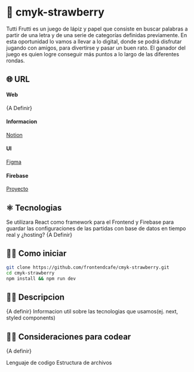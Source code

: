 # 🍓 cmyk-strawberry

Tutti Frutti es un juego de lápiz y papel que consiste en buscar palabras a partir de una letra y de una serie de categorías definidas previamente. En esta oportunidad lo vamos a llevar a lo digital, donde se podrá disfrutar jugando con amigos, para divertirse y pasar un buen rato. El ganador del juego es quien logre conseguir más puntos a lo largo de las diferentes rondas.

## 🌐 URL

#### Web

{A Definir}

#### Informacion

[Notion](https://maxicris.notion.site/maxicris/Tutti-Frutti-CMYK-4-0-2b0647c591be406d859bed2c63d74531)

#### UI

[Figma](https://www.figma.com/file/FB4cduz9ZvdRrFHuyBVs3N/%C2%B0-Tutti-Frutti-%7C-CMYK-4.0?node-id=1%3A3)

#### Firebase

[Proyecto](https://console.firebase.google.com/u/0/project/cmyk-strawberry/overview?hl=es)

## ⚛️ Tecnologias

Se utilizara React como framework para el Frontend y Firebase para guardar las configuraciones de las partidas con base de datos en tiempo real y ¿hosting?
{A Definir}

## 👨‍💻 Como iniciar

```bash
git clone https://github.com/frontendcafe/cmyk-strawberry.git
cd cmyk-strawberry
npm install && npm run dev
```

## 👩‍💻 Descripcion

{A definir}
Informacion util sobre las tecnologias que usamos(ej. next, styled components)

## 👩‍💻 Consideraciones para codear

{A definir}

Lenguaje de codigo
Estructura de archivos
